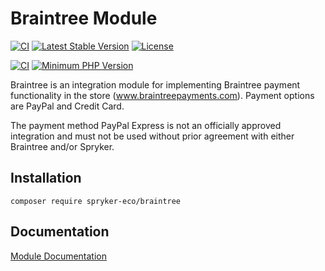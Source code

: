 # Braintree Module

[![CI](https://github.com/spryker-eco/braintree/actions/workflows/ci.yml/badge.svg)](https://github.com/spryker-eco/braintree/actions/workflows/ci.yml)
[![Latest Stable Version](https://poser.pugx.org/spryker-eco/braintree/v/stable.svg)](https://packagist.org/packages/spryker-eco/braintree)
[![License](https://img.shields.io/github/license/spryker-eco/braintree.svg?b=master)](https://github.com/spryker-eco/braintree)

[![CI](https://scrutinizer-ci.com/g/spryker-eco/braintree/badges/build.png?b=master)](https://scrutinizer-ci.com/g/spryker-eco/braintree/build-status/master)
[![Minimum PHP Version](https://img.shields.io/badge/php-%3E%3D%207.3-8892BF.svg)](https://php.net/)

Braintree is an integration module for implementing Braintree payment functionality in the store (www.braintreepayments.com). Payment options are PayPal and Credit Card.

The payment method PayPal Express is not an officially approved integration and must not be used without prior agreement with either Braintree and/or Spryker.

## Installation

```
composer require spryker-eco/braintree
```

## Documentation

[Module Documentation](https://documentation.spryker.com/industry_partners/payment/braintree/braintree.htm)
